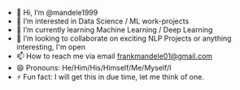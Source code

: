 - 👋 Hi, I’m @mandele1999
- 👀 I’m interested in Data Science / ML work-projects
- 🌱 I’m currently learning Machine Learning / Deep Learning
- 💞️ I’m looking to collaborate on exciting NLP Projects or anything interesting, I'm open
- 📫 How to reach me via email frankmandele01@gmail.com
- 😄 Pronouns: He/Him/His/Himself/Me/Myself/I
- ⚡ Fun fact: I will get this in due time, let me think of one. 

<!---
mandele1999/mandele1999 is a ✨ special ✨ repository because its `README.md` (this file) appears on your GitHub profile.
You can click the Preview link to take a look at your changes.
--->
